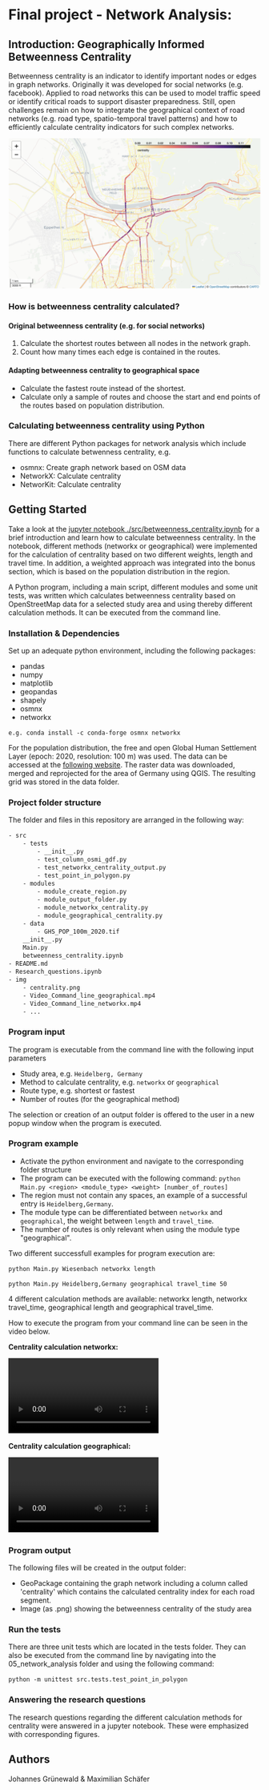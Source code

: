# Final project - Network Analysis: 

## Introduction: Geographically Informed Betweenness Centrality

Betweenness centrality is an indicator to identify important nodes or edges in graph networks. Originally it was developed for social networks (e.g. facebook). Applied to road networks this can be used to model traffic speed or identify critical roads to support disaster preparedness. Still, open challenges remain on how to integrate the geographical context of road networks (e.g. road type, spatio-temporal travel patterns) and how to efficiently calculate centrality indicators for such complex networks.

![./img/centrality.png](./img/centrality.png)

### How is betweenness centrality calculated?

#### Original betweenness centrality (e.g. for social networks)

1. Calculate the shortest routes between all nodes in the network graph. 
2. Count how many times each edge is contained in the routes.  

#### Adapting betweenness centrality to geographical space 

- Calculate the fastest route instead of the shortest. 
- Calculate only a sample of routes and choose the start and end points of the routes based on population distribution.

### Calculating betweenness centrality using Python

There are different Python packages for network analysis which include functions to calculate betwenness centrality, e.g.  

- osmnx: Create graph network based on OSM data 
- NetworkX: Calculate centrality 
- NetworKit: Calculate centrality

## Getting Started

Take a look at the [jupyter notebook ./src/betweenness_centrality.ipynb](./src/betweenness_centrality.ipynb) for a brief introduction and learn how to calculate betweenness centrality. In the notebook, different methods (networkx or geographical) were implemented for the calculation of centrality based on two different weights, length and travel time. In addition, a weighted approach was integrated into the bonus section, which is based on the population distribution in the region.

A Python program, including a main script, different modules and some unit tests, was written which calculates betweenness centrality based on OpenStreetMap data for a selected study area and using thereby different calculation methods. It can be executed from the command line.

### Installation & Dependencies 

Set up an adequate python environment, including the following packages:
- pandas
- numpy
- matplotlib
- geopandas
- shapely
- osmnx
- networkx

```
e.g. conda install -c conda-forge osmnx networkx
```

For the population distribution, the free and open Global Human Settlement Layer (epoch: 2020, resolution: 100 m) was used. The data can be accessed at the [following website](https://ghsl.jrc.ec.europa.eu/download.php?ds=pop). 
The raster data was downloaded, merged and reprojected for the area of Germany using QGIS. The resulting grid was stored in the data folder. 

### Project folder structure 

The folder and files in this repository are arranged in the following way:

```
- src
    - tests
        - __init__.py
        - test_column_osmi_gdf.py
        - test_networkx_centrality_output.py
        - test_point_in_polygon.py
    - modules
        - module_create_region.py
        - module_output_folder.py
        - module_networkx_centrality.py
        - module_geographical_centrality.py
    - data
        - GHS_POP_100m_2020.tif
    __init__.py
    Main.py
    betweenness_centrality.ipynb
- README.md
- Research_questions.ipynb
- img
    - centrality.png
    - Video_Command_line_geographical.mp4
    - Video_Command_line_networkx.mp4
    - ...
```

### Program input 

The program is executable from the command line with the following input parameters
  - Study area, e.g. `Heidelberg, Germany`
  - Method to calculate centrality, e.g. `networkx` or `geographical`
  - Route type, e.g. shortest or fastest
  - Number of routes (for the geographical method)

The selection or creation of an output folder is offered to the user in a new popup window when the program is executed. 

### Program example

- Activate the python environment and navigate to the corresponding folder structure
- The program can be executed with the following command: `python Main.py <region> <module_type> <weight> [number_of_routes]`
- The region must not contain any spaces, an example of a successful entry is `Heidelberg,Germany`.
- The module type can be differentiated between `networkx` and `geographical`, the weight between `length` and `travel_time`.
- The number of routes is only relevant when using the module type "geographical".

Two different successfull examples for program execution are:
```
python Main.py Wiesenbach networkx length
```
```
python Main.py Heidelberg,Germany geographical travel_time 50
```

4 different calculation methods are available: networkx length, networkx travel_time, geographical length and geographical travel_time.

How to execute the program from your command line can be seen in the video below.

__Centrality calculation networkx:__

![./img/Video_Command_line_networkx.mp4](./img/Video_Command_line_networkx.mp4)

__Centrality calculation geographical:__

![./img/Video_Command_line_geographical.mp4](./img/Video_Command_line_geographical.mp4)

### Program output

The following files will be created in the output folder: 

- GeoPackage containing the graph network including a column called 'centrality' which contains the calculated centrality index for each road segment.
- Image (as .png) showing the betweenness centrality of the study area

### Run the tests

There are three unit tests which are located in the tests folder. They can also be executed from the command line by navigating into the 05_network_analysis folder and using the following command:

```
python -m unittest src.tests.test_point_in_polygon
```
### Answering the research questions

The research questions regarding the different calculation methods for centrality were answered in a jupyter notebook. These were emphasized with corresponding figures.

## Authors

Johannes Grünewald & Maximilian Schäfer
